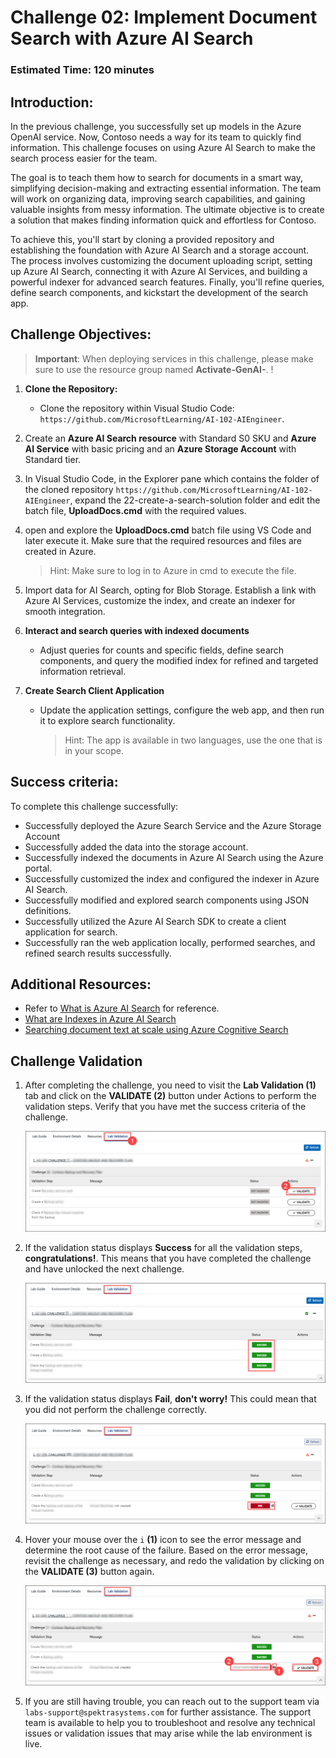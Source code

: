 # Challenge 02: Implement Document Search with Azure AI Search

### Estimated Time: 120 minutes

## Introduction:

In the previous challenge, you successfully set up models in the Azure OpenAI service. Now, Contoso needs a way for its team to quickly find information. This challenge focuses on using Azure AI Search to make the search process easier for the team.

The goal is to teach them how to search for documents in a smart way, simplifying decision-making and extracting essential information. The team will work on organizing data, improving search capabilities, and gaining valuable insights from messy information. The ultimate objective is to create a solution that makes finding information quick and effortless for Contoso.

To achieve this, you'll start by cloning a provided repository and establishing the foundation with Azure AI Search and a storage account. The process involves customizing the document uploading script, setting up Azure AI Search, connecting it with Azure AI Services, and building a powerful indexer for advanced search features. Finally, you'll refine queries, define search components, and kickstart the development of the search app.

## Challenge Objectives:

> **Important**: When deploying services in this challenge, please make sure to use the resource group named **Activate-GenAI-<inject key="Resource Group Name"/>**.  !

1. **Clone the Repository:**
   - Clone the repository within Visual Studio Code: `https://github.com/MicrosoftLearning/AI-102-AIEngineer`.

2. Create an **Azure AI Search resource** with  Standard S0 SKU and **Azure AI Service** with basic pricing and an **Azure Storage Account** with Standard tier.

3. In Visual Studio Code, in the Explorer pane which contains the folder of the cloned repository `https://github.com/MicrosoftLearning/AI-102-AIEngineer`, expand the 22-create-a-search-solution folder and edit the batch file, **UploadDocs.cmd** with the required values.

4. open and explore the **UploadDocs.cmd** batch file using VS Code and later execute it. Make sure that the required resources and files are created in Azure.
    > Hint: Make sure to log in to Azure in cmd to execute the file.
     
1. Import data for AI Search, opting for Blob Storage. Establish a link with Azure AI Services, customize the index, and create an indexer for smooth integration.
   
1. **Interact and search queries with indexed documents**

   - Adjust queries for counts and specific fields, define search components, and query the modified index for refined and targeted information retrieval.

1. **Create Search Client Application** 

   - Update the application settings, configure the web app, and then run it to explore search functionality.

      > Hint: The app is available in two languages, use the one that is in your scope.

## Success criteria:
To complete this challenge successfully:

- Successfully deployed the Azure Search Service and the Azure Storage Account
- Successfully added the data into the storage account.
- Successfully indexed the documents in Azure AI Search using the Azure portal.
- Successfully customized the index and configured the indexer in Azure AI Search.
- Successfully modified and explored search components using JSON definitions.
- Successfully utilized the Azure AI Search SDK to create a client application for search.
- Successfully ran the web application locally, performed searches, and refined search results successfully.

## Additional Resources:

- Refer to [What is Azure AI Search](https://learn.microsoft.com/en-us/azure/search/search-what-is-azure-search) for reference.
- [What are Indexes in Azure AI Search](https://learn.microsoft.com/en-us/azure/search/search-what-is-an-index)
- [Searching document text at scale using Azure Cognitive Search](https://benalexkeen.com/searching-document-text-at-scale-using-azure-cognitive-search/)

## Challenge Validation
 
1. After completing the challenge, you need to visit the **Lab Validation (1)** tab and click on the **VALIDATE (2)** button under Actions to perform the validation steps. Verify that you have met the success criteria of the challenge. 
 
    ![](../media/validate01.png "Validation")
 
1. If the validation status displays **Success** for all the validation steps, **congratulations!**. This means that you have completed the challenge and have unlocked the next challenge.
 
     ![](../media/validate02.png "Validation")

1. If the validation status displays **Fail**, **don't worry!** This could mean that you did not perform the challenge correctly.
 
     ![](../media/validate03.png "Validation")
 
1. Hover your mouse over the `i` **(1)** icon to see the error message and determine the root cause of the failure. Based on the error message, revisit the challenge as necessary, and redo the validation by clicking on the **VALIDATE (3)** button again.

   ![](../media/validate04.png "Validation")
 
1. If you are still having trouble, you can reach out to the support team via `labs-support@spektrasystems.com` for further assistance. The support team is available to help you to troubleshoot and resolve any technical issues or validation issues that may arise while the lab environment is live.
